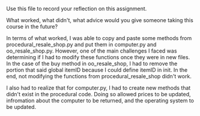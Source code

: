 Use this file to record your reflection on this assignment. 

What worked, what didn't, what advice would you give someone taking this course in the future?

In terms of what worked, I was able to copy and paste some methods from procedural_resale_shop.py and put them in computer.py and oo_resale_shop.py. However, one of the main challenges I faced was determining if I had to modify these functions once they were in new files. In the case of the buy method in oo_resale_shop, I had to remove the portion that said global itemID because I could define itemID in init. In the end, not modifying the functions from procedural_resale_shop didn't work.

I also had to realize that for computer.py, I had to create new methods that didn't exist in the procedural code. Doing so allowed prices to be updated, infromation about the computer to be returned, and the operating system to be updated.